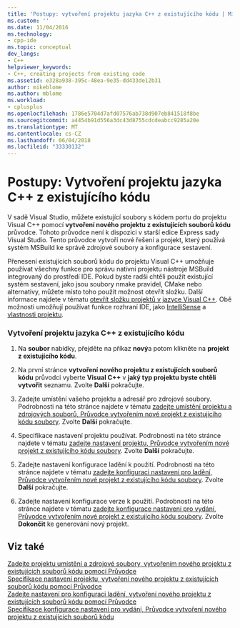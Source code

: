 ```yaml
---
title: 'Postupy: vytvoření projektu jazyka C++ z existujícího kódu | Microsoft Docs'
ms.custom: ''
ms.date: 11/04/2016
ms.technology:
- cpp-ide
ms.topic: conceptual
dev_langs:
- C++
helpviewer_keywords:
- C++, creating projects from existing code
ms.assetid: e328a938-395c-48ea-9e35-dd433de12b31
author: mikeblome
ms.author: mblome
ms.workload:
- cplusplus
ms.openlocfilehash: 1786e5704d7afd07576ab738d907eb841518f8be
ms.sourcegitcommit: a4454b91d556a3dc43d8755cdcdeabcc9285a20e
ms.translationtype: MT
ms.contentlocale: cs-CZ
ms.lasthandoff: 06/04/2018
ms.locfileid: "33330132"
---
```

# <a name="how-to-create-a-c-project-from-existing-code"></a>Postupy: Vytvoření projektu jazyka C++ z existujícího kódu

V sadě Visual Studio, můžete existující soubory s kódem portu do projektu Visual C++ pomocí **vytvoření nového projektu z existujících souborů kódu** průvodce. Tohoto průvodce není k dispozici v starší edice Express sady Visual Studio. Tento průvodce vytvoří nové řešení a projekt, který používá systém MSBuild ke správě zdrojové soubory a konfigurace sestavení.  
  
Přenesení existujících souborů kódu do projektu Visual C++ umožňuje používat všechny funkce pro správu nativní projektu nástroje MSBuild integrovaný do prostředí IDE. Pokud byste radši chtěli použít existující systém sestavení, jako jsou soubory nmake pravidel, CMake nebo alternativy, můžete místo toho použít možnost otevřít složku. Další informace najdete v tématu [otevřít složku projektů v jazyce Visual C++](../ide/non-msbuild-projects.md). Obě možnosti umožňují používat funkce rozhraní IDE, jako [IntelliSense](/visualstudio/ide/using-intellisense) a [vlastnosti projektu](../ide/working-with-project-properties.md).  
  
### <a name="to-create-a-c-project-from-existing-code"></a>Vytvoření projektu jazyka C++ z existujícího kódu  
  
1.  Na **soubor** nabídky, přejděte na příkaz **nový**a potom klikněte na **projekt z existujícího kódu**.  
  
1.  Na první stránce **vytvoření nového projektu z existujících souborů kódu** průvodci vyberte **Visual C++** v **jaký typ projektu byste chtěli vytvořit** seznamu. Zvolte **Další** pokračujte. 
  
1.  Zadejte umístění vašeho projektu a adresář pro zdrojové soubory. Podrobnosti na této stránce najdete v tématu [zadejte umístění projektu a zdrojových souborů, Průvodce vytvořením nové projekt z existujícího kódu soubory](../ide/specify-project-location-and-source-files.md). Zvolte **Další** pokračujte.  
  
1.  Specifikace nastavení projektu používat. Podrobnosti na této stránce najdete v tématu [zadejte nastavení projektu, Průvodce vytvořením nové projekt z existujícího kódu soubory](../ide/specify-project-settings-create-new-project-from-existing-code-files-wizard.md). Zvolte **Další** pokračujte.  

1.  Zadejte nastavení konfigurace ladění k použití. Podrobnosti na této stránce najdete v tématu [zadejte konfiguraci nastavení pro ladění, Průvodce vytvořením nové projekt z existujícího kódu soubory](../ide/specify-debug-configuration-settings.md). Zvolte **Další** pokračujte.  

1.  Zadejte nastavení konfigurace verze k použití. Podrobnosti na této stránce najdete v tématu [zadejte konfigurace nastavení pro vydání, Průvodce vytvořením nové projekt z existujícího kódu soubory](../ide/specify-release-configuration.md). Zvolte **Dokončit** ke generování nový projekt.  
  
## <a name="see-also"></a>Viz také  

[Zadejte projektu umístění a zdrojové soubory, vytvořením nového projektu z existujících souborů kódu pomocí Průvodce](../ide/specify-project-location-and-source-files.md)   
[Specifikace nastavení projektu, vytvoření nového projektu z existujících souborů kódu pomocí Průvodce](../ide/specify-project-settings-create-new-project-from-existing-code-files-wizard.md)   
[Zadejte nastavení pro konfiguraci ladění, vytvoření nového projektu z existujících souborů kódu pomocí Průvodce](../ide/specify-debug-configuration-settings.md)   
[Specifikace konfigurace nastavení pro vydání, Průvodce vytvoření nového projektu z existujících souborů kódu](../ide/specify-release-configuration.md)